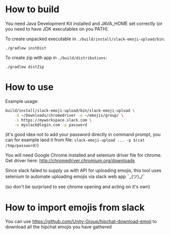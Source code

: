 How to build
============

You need Java Development Kit installed and JAVA_HOME
set correctly (or you need to have JDK executables on
you PATH).

To create unpacked executable in `./build/install/slack-emoji-upload/bin`:

```
./gradlew instDist
```

To create zip with app in `./build/distributions`:

```
./gradlew distZip
```

How to use
===========

Example usage:

```bash
build/install/slack-emoji-upload/bin/slack-emoji-upload \
    -d ~/Downloads/chromedriver -e ~/emojis/group/ \
    -s https://myworkspace.slack.com \
    -u myslack@login.com -p password
```

(it's good idea not to add your password directly in
command prompt, you can for example laod it from file:
`slack-emoji-upload ... -p $(cat /tmp/password)`)

You will need Google Chrome installed and selenium
driver file for chrome. Get driver here: 
http://chromedriver.chromium.org/downloads

Since slack failed to supply us with API for uploading
emojis, this tool uses selenium to automate uploading
emojis via slack web app ¯\_(ツ)_/¯

(so don't be surprised to see chrome opening and
acting on it's own)

How to import emojis from slack
===============================

You can use https://github.com/Unity-Group/hipchat-download-emoji to download all the hipchat emojis you have gathered

